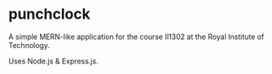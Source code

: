 # punchclock
A simple MERN-like application for the course II1302 at the Royal Institute of Technology.

Uses Node.js & Express.js.
